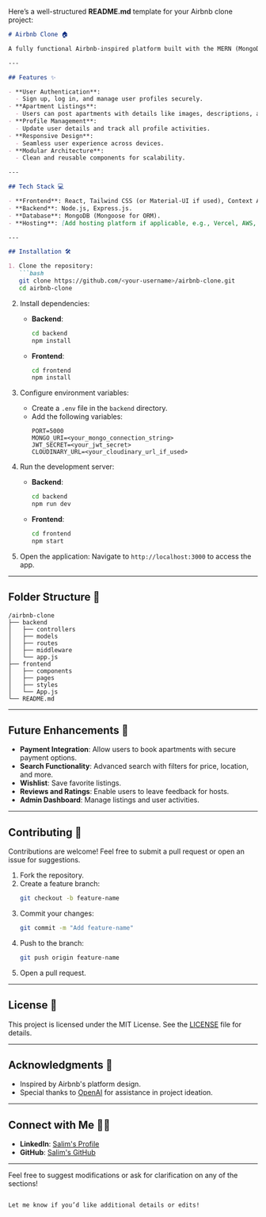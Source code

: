 Here’s a well-structured **README.md** template for your Airbnb clone project:  

```markdown
# Airbnb Clone 🏠

A fully functional Airbnb-inspired platform built with the MERN (MongoDB, Express, React, Node.js) stack. This project allows users to post their apartments, register, update their details, and manage all their information in their profiles.

---

## Features ✨

- **User Authentication**: 
  - Sign up, log in, and manage user profiles securely.
- **Apartment Listings**: 
  - Users can post apartments with details like images, descriptions, and pricing.
- **Profile Management**:
  - Update user details and track all profile activities.
- **Responsive Design**:
  - Seamless user experience across devices.
- **Modular Architecture**:
  - Clean and reusable components for scalability.

---

## Tech Stack 💻

- **Frontend**: React, Tailwind CSS (or Material-UI if used), Context API/Redux for state management.
- **Backend**: Node.js, Express.js.
- **Database**: MongoDB (Mongoose for ORM).
- **Hosting**: [Add hosting platform if applicable, e.g., Vercel, AWS, Heroku].

---

## Installation 🛠️

1. Clone the repository:
   ```bash
   git clone https://github.com/<your-username>/airbnb-clone.git
   cd airbnb-clone
   ```

2. Install dependencies:
   - **Backend**:
     ```bash
     cd backend
     npm install
     ```
   - **Frontend**:
     ```bash
     cd frontend
     npm install
     ```

3. Configure environment variables:
   - Create a `.env` file in the `backend` directory.
   - Add the following variables:
     ```env
     PORT=5000
     MONGO_URI=<your_mongo_connection_string>
     JWT_SECRET=<your_jwt_secret>
     CLOUDINARY_URL=<your_cloudinary_url_if_used>
     ```

4. Run the development server:
   - **Backend**:
     ```bash
     cd backend
     npm run dev
     ```
   - **Frontend**:
     ```bash
     cd frontend
     npm start
     ```

5. Open the application:
   Navigate to `http://localhost:3000` to access the app.

---

## Folder Structure 📂

```
/airbnb-clone
├── backend
│   ├── controllers
│   ├── models
│   ├── routes
│   ├── middleware
│   └── app.js
├── frontend
│   ├── components
│   ├── pages
│   ├── styles
│   └── App.js
└── README.md
```

---

## Future Enhancements 🚀

- **Payment Integration**: Allow users to book apartments with secure payment options.
- **Search Functionality**: Advanced search with filters for price, location, and more.
- **Wishlist**: Save favorite listings.
- **Reviews and Ratings**: Enable users to leave feedback for hosts.
- **Admin Dashboard**: Manage listings and user activities.

---

## Contributing 🤝

Contributions are welcome! Feel free to submit a pull request or open an issue for suggestions.

1. Fork the repository.
2. Create a feature branch:
   ```bash
   git checkout -b feature-name
   ```
3. Commit your changes:
   ```bash
   git commit -m "Add feature-name"
   ```
4. Push to the branch:
   ```bash
   git push origin feature-name
   ```
5. Open a pull request.

---

## License 📜

This project is licensed under the MIT License. See the [LICENSE](LICENSE) file for details.

---

## Acknowledgments 💖

- Inspired by Airbnb's platform design.
- Special thanks to [OpenAI](https://openai.com) for assistance in project ideation.

---

## Connect with Me 👨‍💻

- **LinkedIn**: [Salim's Profile](https://www.linkedin.com/in/salim)
- **GitHub**: [Salim's GitHub](https://github.com/<your-username>)

---

Feel free to suggest modifications or ask for clarification on any of the sections!
``` 

Let me know if you’d like additional details or edits!
